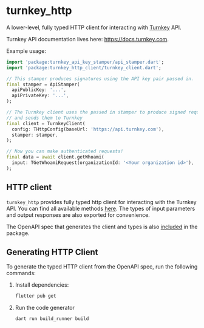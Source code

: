 # turnkey_http

A lower-level, fully typed HTTP client for interacting with [Turnkey](https://turnkey.com) API.

Turnkey API documentation lives here: https://docs.turnkey.com.

Example usage:

```dart
import 'package:turnkey_api_key_stamper/api_stamper.dart';
import 'package:turnkey_http_client/turnkey_client.dart';

// This stamper produces signatures using the API key pair passed in.
final stamper = ApiStamper(
  apiPublicKey: '...',
  apiPrivateKey: '...',
);

// The Turnkey client uses the passed in stamper to produce signed requests
// and sends them to Turnkey
final client = TurnkeyClient(
  config: THttpConfig(baseUrl: 'https://api.turnkey.com'),
  stamper: stamper,
);

// Now you can make authenticated requests!
final data = await client.getWhoami(
  input: TGetWhoamiRequest(organizationId: '<Your organization id>'),
);
```

## HTTP client

`turnkey_http` provides fully typed http client for interacting with the Turnkey API. You can find all available methods [here](/http/lib/__generated__/services/coordinator/v1/public_api.client.dart). The types of input parameters and output responses are also exported for convenience.

The OpenAPI spec that generates the client and types is also [included](/http/lib/swagger/public_api.swagger.json) in the package.

## Generating HTTP Client

To generate the typed HTTP client from the OpenAPI spec, run the following commands:

1. Install dependencies:

   ```bash
   flutter pub get
   ```

2. Run the code generator
   ```bash
   dart run build_runner build
   ```
